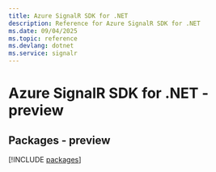 ```yaml
---
title: Azure SignalR SDK for .NET
description: Reference for Azure SignalR SDK for .NET
ms.date: 09/04/2025
ms.topic: reference
ms.devlang: dotnet
ms.service: signalr
---
```

# Azure SignalR SDK for .NET - preview
## Packages - preview
[!INCLUDE [packages](signalr-index.md)]